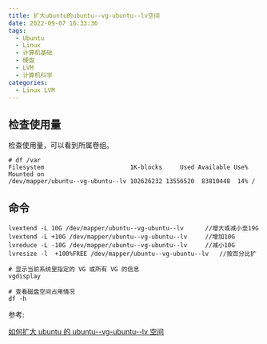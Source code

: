 ```yaml
---
title: 扩大ubuntu的ubuntu--vg-ubuntu--lv空间
date: 2022-09-07 16:33:36
tags:
  - Ubuntu
  - Linux
  - 计算机基础
  - 硬盘
  - LVM
  - 计算机科学
categories:
  - Linux LVM
---
```


## 检查使用量

检查使用量，可以看到所属卷组。

```shell
# df /var
Filesystem                        1K-blocks     Used Available Use% Mounted on
/dev/mapper/ubuntu--vg-ubuntu--lv 102626232 13556520  83810448  14% /
```

<!--more-->

## 命令

```shell
lvextend -L 10G /dev/mapper/ubuntu--vg-ubuntu--lv      //增大或减小至19G
lvextend -L +10G /dev/mapper/ubuntu--vg-ubuntu--lv     //增加10G
lvreduce -L -10G /dev/mapper/ubuntu--vg-ubuntu--lv     //减小10G
lvresize -l  +100%FREE /dev/mapper/ubuntu--vg-ubuntu--lv   //按百分比扩

# 显示当前系统里指定的 VG 或所有 VG 的信息
vgdisplay

# 查看磁盘空间占用情况
df -h
```

参考:

[如何扩大 ubuntu 的 ubuntu--vg-ubuntu--lv 空间](https://zhuanlan.zhihu.com/p/359959580)
